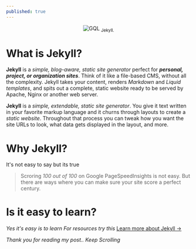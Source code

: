 ```yaml
---
published: true
---
```

<center>
<img src="{{site.baseurl}}/assets/images/jj.png" alt="GQL">
<sub> Jekyll.</sub>
</center>

# What is Jekyll?
**Jekyll** is a _simple, blog-aware, static site generator_ perfect for ***personal, project, or organization sites***. Think of it like a file-based CMS, without all the complexity. Jekyll takes your content, renders _Markdown_ and _Liquid templates_, and spits out a complete, static website ready to be served by Apache, Nginx or another web server.

**Jekyll** is a _simple, extendable, static site generator_. You give it text written in your favorite markup language and it churns through layouts to create a _static website_. Throughout that process you can tweak how you want the site URLs to look, what data gets displayed in the layout, and more.

# Why Jekyll?
It's not easy to say but its true 
> Scroring _100 out of 100_ on Google PageSpeedInsights is not easy. But there are ways where you can make sure your site score a perfect century. 

# Is it easy to learn?
_Yes it's easy is to learn For resources try this_ <a href="https://jekyllrb.com/docs/">Learn more about Jekyll →</a>

_Thank you for reading my post.. Keep Scrolling_
